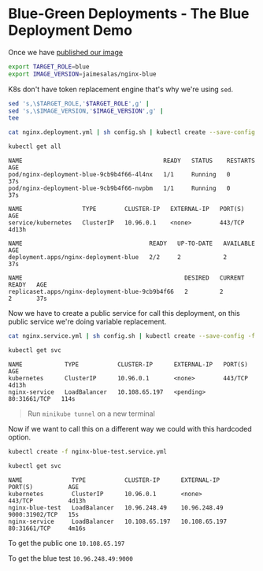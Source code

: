 # Blue-Green Deployments - The Blue Deployment Demo

Once we have [published our image](./blue/readme.md)

```bash
export TARGET_ROLE=blue
export IMAGE_VERSION=jaimesalas/nginx-blue
```

K8s don't have token replacement engine that's why we're using `sed`.

```bash
sed 's,\$TARGET_ROLE,'$TARGET_ROLE',g' |
sed 's,\$IMAGE_VERSION,'$IMAGE_VERSION',g' |
tee
```

```bash
cat nginx.deployment.yml | sh config.sh | kubectl create --save-config -f -
```

```bash
kubectl get all
```

```
NAME                                        READY   STATUS    RESTARTS   AGE
pod/nginx-deployment-blue-9cb9b4f66-4l4nx   1/1     Running   0          37s
pod/nginx-deployment-blue-9cb9b4f66-nvpbm   1/1     Running   0          37s

NAME                 TYPE        CLUSTER-IP   EXTERNAL-IP   PORT(S)   AGE
service/kubernetes   ClusterIP   10.96.0.1    <none>        443/TCP   4d13h

NAME                                    READY   UP-TO-DATE   AVAILABLE   AGE
deployment.apps/nginx-deployment-blue   2/2     2            2           37s

NAME                                              DESIRED   CURRENT   READY   AGE
replicaset.apps/nginx-deployment-blue-9cb9b4f66   2         2         2       37s
```

Now we have to create a public service for call this deployment, on this public service we're doing variable replacement.

```bash
cat nginx.service.yml | sh config.sh | kubectl create --save-config -f -
```

```bash
kubectl get svc
```

```
NAME            TYPE           CLUSTER-IP      EXTERNAL-IP   PORT(S)        AGE
kubernetes      ClusterIP      10.96.0.1       <none>        443/TCP        4d13h
nginx-service   LoadBalancer   10.108.65.197   <pending>     80:31661/TCP   114s
```

> Run `minikube tunnel` on a new terminal

Now if we want to call this on a different way we could with this hardcoded option.

```bash
kubectl create -f nginx-blue-test.service.yml
```
    
```bash
kubectl get svc
```

```
NAME              TYPE           CLUSTER-IP      EXTERNAL-IP     PORT(S)          AGE
kubernetes        ClusterIP      10.96.0.1       <none>          443/TCP          4d13h
nginx-blue-test   LoadBalancer   10.96.248.49    10.96.248.49    9000:31902/TCP   15s
nginx-service     LoadBalancer   10.108.65.197   10.108.65.197   80:31661/TCP     4m16s
```

To get the public one `10.108.65.197`

To get the blue test `10.96.248.49:9000`


